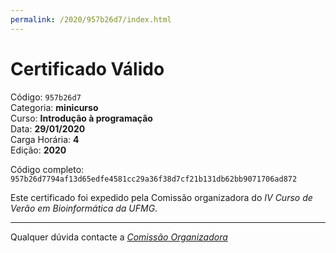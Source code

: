 ```yaml
---
permalink: /2020/957b26d7/index.html
---
```


# Certificado Válido

Código: `957b26d7`<br>
Categoria: **minicurso**<br>
Curso: **Introdução à programação**<br>
Data: **29/01/2020**<br>
Carga Horária: **4**<br>
Edição: **2020**<br>


Código completo: `957b26d7794af13d65edfe4581cc29a36f38d7cf21b131db62bb9071706ad872`


Este certificado foi expedido pela Comissão organizadora do *IV Curso de Verão em Bioinformática da UFMG*.

----

Qualquer dúvida contacte a [_Comissão Organizadora_](<mailto:cursobioinfoufmg@gmail.com$subject=[Certificados]>)

